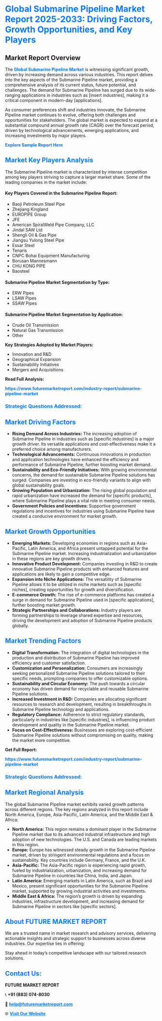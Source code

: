 <h1 style="color: #007BFF;">Global Submarine Pipeline Market Report 2025-2033: Driving Factors, Growth Opportunities, and Key Players</h1>

<section id="overview">
<h2>Market Report Overview</h2>
<p>The <a href="https://www.futuremarketreport.com/industry-report/submarine-pipeline-market" style="color: #007BFF; text-decoration: none;"><strong>Global Submarine Pipeline Market</strong></a> is witnessing significant growth, driven by increasing demand across various industries. This report delves into the key aspects of the Submarine Pipeline market, providing a comprehensive analysis of its current status, future potential, and challenges. The demand for Submarine Pipeline has surged due to its wide-ranging applications in industries such as [insert industries], making it a critical component in modern-day [applications].</p>
<p>As consumer preferences shift and industries innovate, the Submarine Pipeline market continues to evolve, offering both challenges and opportunities for stakeholders. The global market is expected to expand at a substantial compound annual growth rate (CAGR) over the forecast period, driven by technological advancements, emerging applications, and increasing investments by major players.</p>
</section>

<section id="overview">
<p><a href="https://www.futuremarketreport.com/request-sample/reportId=114268" style="color: #007BFF; text-decoration: none;"><strong>Explore Sample Report Here</strong></a></p>
</section>

<section id="key-players">
<h2 style="color: #007BFF;">Market Key Players Analysis</h2>
<p>The Submarine Pipeline market is characterized by intense competition among key players striving to capture a larger market share. Some of the leading companies in the market include:</p>
<h4>Key Players Covered in the Submarine Pipeline Report:</h4>
<ul><li>Baoji Petroleum Steel Pipe</li><li>Zhejiang Kingland</li><li>EUROPIPE Group</li><li>JFE</li><li>American SpiralWeld Pipe Company, LLC</li><li>Jindal SAW Ltd</li><li>Shengli Oil &amp; Gas Pipe</li><li>Jiangsu Yulong Steel Pipe</li><li>Essar Steel</li><li>Tenaris</li><li>CNPC Bohai Equipment Manufacturing</li><li>Borusan Mannesmann</li><li>CHU KONG PIPE</li><li>Baosteel</li></ul>
<h4>Submarine Pipeline Market Segmentation by Type:</h4>
<ul><li>ERW Pipes</li><li>LSAW Pipes</li><li>SSAW Pipes</li></ul>

<h4>Submarine Pipeline Market Segmentation by Application:</h4>
<ul><li>Crude Oil Transmission</li><li>Natural Gas Transmission</li><li>Other</li></ul>
<p><strong>Key Strategies Adopted by Market Players:</strong></p>
<ul>
<li>Innovation and R&D</li>
<li>Geographical Expansion</li>
<li>Sustainability Initiatives</li>
<li>Mergers and Acquisitions</li>
</ul>
</section>

<section>
<p><strong>Read Full Analysis: </strong></p><a href="https://www.futuremarketreport.com/industry-report/submarine-pipeline-market" style="color: #007BFF; text-decoration: none;"><strong>https://www.futuremarketreport.com/industry-report/submarine-pipeline-market</strong></a>
<h3 style="color: #007BFF;">Strategic Questions Addressed:</h3>
</section>

<section id="driving-factors">
<h2 style="color: #007BFF;">Market Driving Factors</h2>
<ul>
<li><strong>Rising Demand Across Industries:</strong> The increasing adoption of Submarine Pipeline in industries such as [specific industries] is a major growth driver. Its versatile applications and cost-effectiveness make it a preferred choice among manufacturers.</li>
<li><strong>Technological Advancements:</strong> Continuous innovations in production and application technologies have enhanced the efficiency and performance of Submarine Pipeline, further boosting market demand.</li>
<li><strong>Sustainability and Eco-Friendly Initiatives:</strong> With growing environmental concerns, the demand for sustainable Submarine Pipeline solutions has surged. Companies are investing in eco-friendly variants to align with global sustainability goals.</li>
<li><strong>Growing Population and Urbanization:</strong> The rising global population and rapid urbanization have increased the demand for [specific products], where Submarine Pipeline plays a vital role in meeting consumer needs.</li>
<li><strong>Government Policies and Incentives:</strong> Supportive government regulations and incentives for industries using Submarine Pipeline have created a conducive environment for market growth.</li>
</ul>
</section>

<section id="growth-opportunities">
<h2 style="color: #007BFF;">Market Growth Opportunities</h2>
<ul>
<li><strong>Emerging Markets:</strong> Developing economies in regions such as Asia-Pacific, Latin America, and Africa present untapped potential for the Submarine Pipeline market. Increasing industrialization and urbanization in these regions are key growth drivers.</li>
<li><strong>Innovative Product Development:</strong> Companies investing in R&D to create innovative Submarine Pipeline products with enhanced features and applications are likely to gain a competitive edge.</li>
<li><strong>Expansion into Niche Applications:</strong> The versatility of Submarine Pipeline allows it to be utilized in niche markets such as [specific niches], creating opportunities for growth and diversification.</li>
<li><strong>E-commerce Growth:</strong> The rise of e-commerce platforms has created a surge in demand for Submarine Pipeline used in [specific applications], further boosting market growth.</li>
<li><strong>Strategic Partnerships and Collaborations:</strong> Industry players are forming partnerships to leverage shared expertise and resources, driving the development and adoption of Submarine Pipeline products globally.</li>
</ul>
</section>

<section id="trending-factors">
<h2 style="color: #007BFF;">Market Trending Factors</h2>
<ul>
<li><strong>Digital Transformation:</strong> The integration of digital technologies in the production and distribution of Submarine Pipeline has improved efficiency and customer satisfaction.</li>
<li><strong>Customization and Personalization:</strong> Consumers are increasingly seeking personalized Submarine Pipeline solutions tailored to their specific needs, prompting companies to offer customizable options.</li>
<li><strong>Sustainability and Circular Economy:</strong> The push towards a circular economy has driven demand for recyclable and reusable Submarine Pipeline solutions.</li>
<li><strong>Increased Investment in R&D:</strong> Companies are allocating significant resources to research and development, resulting in breakthroughs in Submarine Pipeline technology and applications.</li>
<li><strong>Regulatory Compliance:</strong> Adherence to strict regulatory standards, particularly in industries like [specific industries], is influencing product development and quality in the Submarine Pipeline market.</li>
<li><strong>Focus on Cost-Effectiveness:</strong> Businesses are exploring cost-efficient Submarine Pipeline solutions without compromising on quality, making the market more competitive.</li>
</ul>
</section>

<section>
<p><strong>Get Full Report: </strong></p><a href="https://www.futuremarketreport.com/industry-report/submarine-pipeline-market" style="color: #007BFF; text-decoration: none;"><strong>https://www.futuremarketreport.com/industry-report/submarine-pipeline-market</strong></a>
<h3 style="color: #007BFF;">Strategic Questions Addressed:</h3>
</section>


<section id="regional-analysis">
<h2 style="color: #007BFF;">Market Regional Analysis</h2>
<p>The global Submarine Pipeline market exhibits varied growth patterns across different regions. The key regions analyzed in this report include North America, Europe, Asia-Pacific, Latin America, and the Middle East & Africa:</p>
<ul>
<li><strong>North America:</strong> This region remains a dominant player in the Submarine Pipeline market due to its advanced industrial infrastructure and high adoption of new technologies. The U.S. and Canada are leading markets in this region.</li>
<li><strong>Europe:</strong> Europe has witnessed steady growth in the Submarine Pipeline market, driven by stringent environmental regulations and a focus on sustainability. Key countries include Germany, France, and the U.K.</li>
<li><strong>Asia-Pacific:</strong> The Asia-Pacific region is experiencing rapid growth, fueled by industrialization, urbanization, and increasing demand for Submarine Pipeline in countries like China, India, and Japan.</li>
<li><strong>Latin America:</strong> Emerging markets in Latin America, such as Brazil and Mexico, present significant opportunities for the Submarine Pipeline market, supported by growing industrial activities and investments.</li>
<li><strong>Middle East & Africa:</strong> The region’s growth is driven by expanding industries, infrastructure development, and increasing demand for Submarine Pipeline in sectors like [specific sectors].</li>
</ul>
</section>

<footer>
<h2 style="color: #007BFF;">About FUTURE MARKET REPORT</h2>
<p>We are a trusted name in market research and advisory services, delivering actionable insights and strategic support to businesses across diverse industries. Our expertise lies in offering:</p>

<p>Stay ahead in today’s competitive landscape with our tailored research solutions.</p>

<h2 style="color: #007BFF;">Contact Us:</h2>
<p><strong>FUTURE MARKET REPORT</strong></p>
<p>📞 <strong>+91 (883) 074-8030</strong></p>
<p>📧 <strong><a href="mailto:help@futuremarketreport.com" style="color: #007BFF;">help@futuremarketreport.com</a></strong></p>
<p>🌐 <strong><a href="https://www.futuremarketreport.com/" style="color: #007BFF;">Visit Our Website</a></strong></p>
</footer>